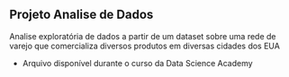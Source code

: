 ## Projeto Analise de Dados
Analise exploratória de dados a partir de um dataset sobre uma rede de varejo que comercializa diversos produtos em diversas cidades dos EUA

* Arquivo disponível durante o curso da Data Science Academy

